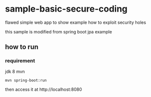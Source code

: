 # sample-basic-secure-coding
flawed simple web app to show example how to exploit security holes

this sample is modified from spring boot jpa example

## how to run
### requirement
jdk 8
mvn

    mvn spring-boot:run

then access it at http://localhost:8080
